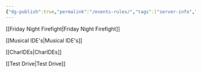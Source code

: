 ```yaml
---
{"dg-publish":true,"permalink":"/events-rules/","tags":["server-info","event-rules"]}
---
```




[[Friday Night Firefight\|Friday Night Firefight]]

[[Musical IDE's\|Musical IDE's]]

[[CharIDEs\|CharIDEs]]

[[Test Drive\|Test Drive]]

